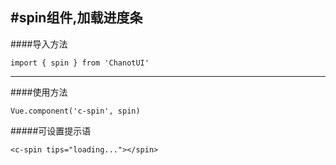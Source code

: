 #spin组件,加载进度条
----------

####导入方法

    import { spin } from 'ChanotUI'

--------------

####使用方法

	Vue.component('c-spin', spin)

#####可设置提示语

	<c-spin tips="loading..."></spin>
